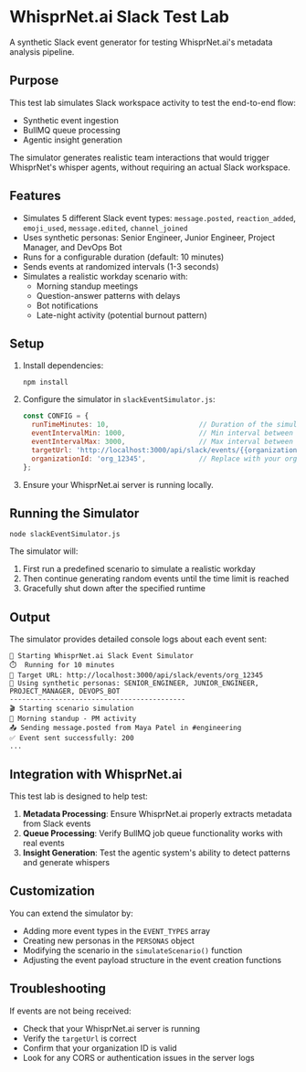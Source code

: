 # WhisprNet.ai Slack Test Lab

A synthetic Slack event generator for testing WhisprNet.ai's metadata analysis pipeline.

## Purpose

This test lab simulates Slack workspace activity to test the end-to-end flow:
- Synthetic event ingestion
- BullMQ queue processing
- Agentic insight generation

The simulator generates realistic team interactions that would trigger WhisprNet's whisper agents, without requiring an actual Slack workspace.

## Features

- Simulates 5 different Slack event types: `message.posted`, `reaction_added`, `emoji_used`, `message.edited`, `channel_joined`
- Uses synthetic personas: Senior Engineer, Junior Engineer, Project Manager, and DevOps Bot
- Runs for a configurable duration (default: 10 minutes)
- Sends events at randomized intervals (1-3 seconds)
- Simulates a realistic workday scenario with:
  - Morning standup meetings
  - Question-answer patterns with delays
  - Bot notifications
  - Late-night activity (potential burnout pattern)

## Setup

1. Install dependencies:
   ```
   npm install
   ```

2. Configure the simulator in `slackEventSimulator.js`:
   ```javascript
   const CONFIG = {
     runTimeMinutes: 10,                      // Duration of the simulation
     eventIntervalMin: 1000,                  // Min interval between events (ms)
     eventIntervalMax: 3000,                  // Max interval between events (ms)
     targetUrl: 'http://localhost:3000/api/slack/events/{{organizationId}}',
     organizationId: 'org_12345',             // Replace with your org ID
   };
   ```

3. Ensure your WhisprNet.ai server is running locally.

## Running the Simulator

```
node slackEventSimulator.js
```

The simulator will:
1. First run a predefined scenario to simulate a realistic workday
2. Then continue generating random events until the time limit is reached
3. Gracefully shut down after the specified runtime

## Output

The simulator provides detailed console logs about each event sent:

```
🚀 Starting WhisprNet.ai Slack Event Simulator
⏱️  Running for 10 minutes
🎯 Target URL: http://localhost:3000/api/slack/events/org_12345
👥 Using synthetic personas: SENIOR_ENGINEER, JUNIOR_ENGINEER, PROJECT_MANAGER, DEVOPS_BOT
-------------------------------------------
🎬 Starting scenario simulation
📅 Morning standup - PM activity
📤 Sending message.posted from Maya Patel in #engineering
✅ Event sent successfully: 200
...
```

## Integration with WhisprNet.ai

This test lab is designed to help test:

1. **Metadata Processing**: Ensure WhisprNet.ai properly extracts metadata from Slack events
2. **Queue Processing**: Verify BullMQ job queue functionality works with real events
3. **Insight Generation**: Test the agentic system's ability to detect patterns and generate whispers

## Customization

You can extend the simulator by:

- Adding more event types in the `EVENT_TYPES` array
- Creating new personas in the `PERSONAS` object
- Modifying the scenario in the `simulateScenario()` function
- Adjusting the event payload structure in the event creation functions

## Troubleshooting

If events are not being received:
- Check that your WhisprNet.ai server is running
- Verify the `targetUrl` is correct
- Confirm that your organization ID is valid
- Look for any CORS or authentication issues in the server logs 